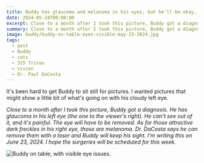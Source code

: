 ```yaml
---
title: Buddy has glaucoma and melanoma in his eyes, but he'll be okay.
date: 2024-05-24T00:00:00
excerpt: Close to a month after I took this picture, Buddy got a diagnosis. He has glaucoma in his left eye (the one to the viewer's right).
summary: Close to a month after I took this picture, Buddy got a diagnosis. He has glaucoma in his left eye (the one to the viewer's right).
image: buddy/buddy-on-table-eyes-visible-may-23-2024.jpg
tags:
  - post
  - Buddy
  - cats
  - 315 Tricou
  - vision
  - Dr. Paul DaCosta
---
```


It's been hard to get Buddy to sit still for pictures. I wanted pictures that might show a little bit of what's going on with his cloudy left eye.

_Close to a month after I took this picture, Buddy got a diagnosis. He has glaucoma in his left eye (the one to the viewer's right). He can't see out of it, and it's painful. The eye will have to be removed. As for those attractive dark freckles in his right eye, those are melanoma. Dr. DaCosta says he can remove them with a laser and Buddy will keep his sight. I'm writing this on June 23, 2024. I hope the surgeries will be scheduled for this week._

![Buddy on table, with visible eye issues.](/static/img/buddy/buddy-on-table-eyes-visible-may-23-2024.jpg)